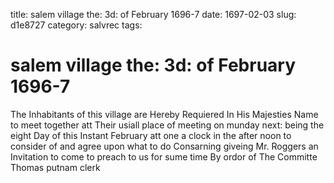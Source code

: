 title: salem village the: 3d: of February 1696-7
date: 1697-02-03
slug: d1e8727
category: salvrec
tags: 


<div markdown class="doc" id="d1e8727">


# salem village the: 3d: of February 1696-7

The Inhabitants of this village are Hereby Requiered In His Majesties Name to meet together att Their usiall place of meeting on munday next: being the eight Day of this Instant February att one a clock in the after noon to consider of and agree upon what to do Consarning giveing Mr. Roggers an Invitation to come to preach to us for sume time By ordor of The Committe Thomas putnam clerk
</div>